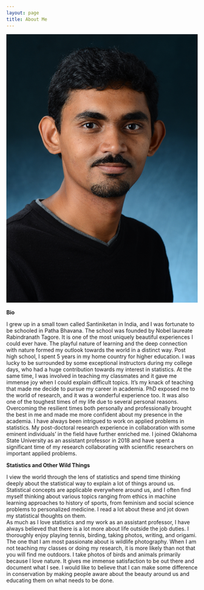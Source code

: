 ```yaml
---
layout: page
title: About Me
---
```


![biophoto](img/headshot1.jpg)

**Bio**

I grew up in a small town called Santiniketan in India, and I was fortunate to be schooled in Patha Bhavana. The school was founded by Nobel laureate Rabindranath Tagore. It is one of the most uniquely beautiful experiences I could ever have. The playful nature of learning and the deep connection with nature formed my outlook towards the world in a distinct way. Post high school, I spent 5 years in my home country for higher education. I was lucky to be surrounded by some exceptional instructors during my college days, who had a huge contribution towards my interest in statistics. At the same time, I was involved in teaching my classmates and it gave me immense joy when I could explain difficult topics. It’s my knack of teaching that made me decide to pursue my career in academia.
PhD exposed me to the world of research, and it was a wonderful experience too. It was also one of the toughest times of my life due to several personal reasons. Overcoming the resilient times both personally and professionally brought the best in me and made me more confident about my presence in the academia. I have always been intrigued to work on applied problems in statistics. My post-doctoral research experience in collaboration with some eminent individuals’ in the field have further enriched me. I joined Oklahoma State University as an assistant professor in 2018 and have spent a significant time of my research collaborating with scientific researchers on important applied problems.


**Statistics and Other Wild Things**

I view the world through the lens of statistics and spend time thinking deeply about the statistical way to explain a lot of things around us. Statistical concepts are applicable everywhere around us,  and I often find myself thinking about various topics ranging from ethics in machine learning approaches to history of sports, from feminism and social science problems to personalized medicine. I read a lot about these and jot down my statistical thoughts on them.  
As much as I love statistics and my work as an assistant professor, I have always believed that there is a lot more about life outside the job duties. I thoroughly enjoy playing tennis, birding, taking photos, writing, and origami. The one that I am most passionate about is wildlife photography. When I am not teaching my classes or doing my research, it is more likely than not that you will find me outdoors. I take photos of birds and animals primarily because I love nature. It gives me immense satisfaction to be out there and document what I see. I would like to believe that I can make some difference in conservation by making people aware about the beauty around us and educating them on what needs to be done. 




